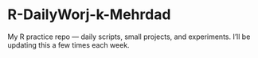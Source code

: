 # R-DailyWorj-k-Mehrdad
My R practice repo — daily scripts, small projects, and experiments. I’ll be updating this a few times each week.
